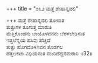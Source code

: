 +++
title = "೦೩೨ ಮತ್ತೆ ಶೇಷಾನ್ನದಲಿ"

+++
ಮತ್ತೆ ಶೇಷಾನ್ನದಲಿ ತೋರುತ  
ತುತ್ತುಗಳ ತೂಗುತ್ತ ಮಾರುತಿ  
ಮೆತ್ತಿಕೊಂಡನು ಬಾಯೊಳವನನು ಬೆರಳಲೇಡಿಸುತ   
ಇತ್ತಲೆನ್ನಯ ಹಸಿವು ಹೆಚ್ಚಿದೆ  
ತುತ್ತು ಹೊಗದೊಳಗಿವನ ತೊಡಗಲ  
ದೆತ್ತಲಕಟಾ ವಿಧಿಯೆನುತ ಮುರಿದೆದ್ದನಮರಾರಿ    ॥32॥